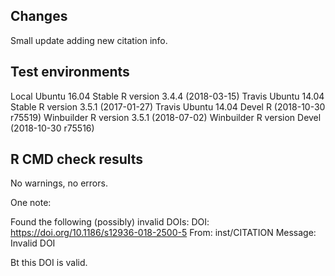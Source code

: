 ## Changes

Small update adding new citation info.

## Test environments

Local Ubuntu 16.04 Stable R version 3.4.4 (2018-03-15)
Travis Ubuntu 14.04 Stable R version 3.5.1 (2017-01-27)
Travis Ubuntu 14.04 Devel R (2018-10-30 r75519)
Winbuilder R version 3.5.1 (2018-07-02)
Winbuilder R version Devel (2018-10-30 r75516)


## R CMD check results

No warnings, no errors.

One note:

Found the following (possibly) invalid DOIs:
  DOI: https://doi.org/10.1186/s12936-018-2500-5
    From: inst/CITATION
    Message: Invalid DOI


Bt this DOI is valid.




